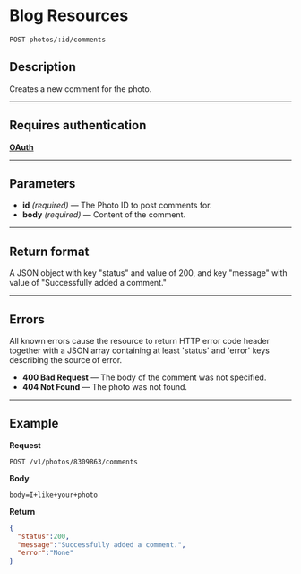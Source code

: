 # Blog Resources

    POST photos/:id/comments

## Description
Creates a new comment for the photo.

***

## Requires authentication
**[OAuth][]**

***

## Parameters
- **id** _(required)_ — The Photo ID to post comments for.
- **body** _(required)_ — Content of the comment.

***

## Return format
A JSON object with key "status" and value of 200, and key "message" with value of "Successfully added a comment."

***

## Errors
All known errors cause the resource to return HTTP error code header together with a JSON array containing at least 'status' and 'error' keys describing the source of error.

- **400 Bad Request** — The body of the comment was not specified.
- **404 Not Found** — The photo was not found.

***

## Example
**Request**

    POST /v1/photos/8309863/comments

**Body**

    body=I+like+your+photo

**Return**
``` json
{
  "status":200,
  "message":"Successfully added a comment.",
  "error":"None"
}
```

[OAuth]: https://github.com/500px/api-documentation/tree/master/authentication